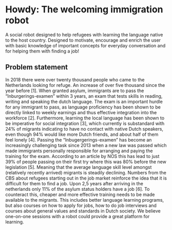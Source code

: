 # Howdy: The welcoming immigration robot
A social robot designed to help refugees with learning the language native to the host country. Designed to motivate, encourage and enrich the user with basic knowledge of important concepts for everyday conversation and for helping them with finding a job!

## Problem statement
In 2018 there were over twenty thousand people who came to the Netherlands looking for refuge. An increase of over five thousand since the year before [1]. When granted asylum, immigrants are to pass the “Inburgerings-examen” within 3 years, an exam that tests skills in reading, writing and speaking the dutch language. The exam is an important hurdle for any immigrant to pass, as language proficiency has been shown to be directly linked to weekly earnings and thus effective integration into the workforce [2]. Furthermore, learning the local language has been shown to be imperative for social integration [3], which currently is substandard with 24% of migrants indicating to have no contact with native Dutch speakers, even though 94% would like more Dutch friends, and about half of them feel lonely [4]. 
Passing the “Inbugergerings-examen” has become an increasingly challenging task since 2013 when a new law was passed which made immigrants personally responsible for arranging and paying the training for the exam. According to an article by NOS this has lead to just 39% of people passing on their first try where this was 80% before the new legislation [5]. Meaning that the average language skill level amongst (relatively recently arrived) migrants is steadily declining. 
Numbers from the CBS about refugees starting out in the job market reinforce the idea that it is difficult for them to find a job. Upon 2,5 years after arriving in the netherlands only 11% of the asylum status holders have a job [6].  To counteract this, cheaper and more effective training needs to be made available to the migrants. This includes better language learning programs, but also courses on how to apply for jobs, how to do job interviews and courses about general values and standards in Dutch society. We believe one-on-one sessions with a robot could provide a great platform for learning.
